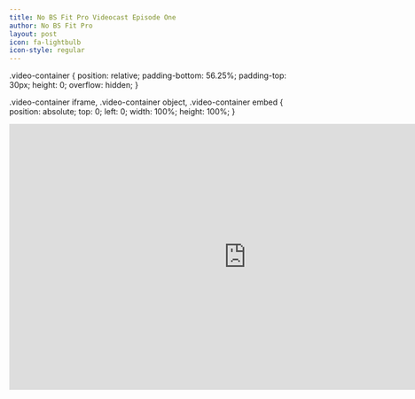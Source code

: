 ```yaml
---
title: No BS Fit Pro Videocast Episode One
author: No BS Fit Pro
layout: post
icon: fa-lightbulb
icon-style: regular
---
```

.video-container {
position: relative;
padding-bottom: 56.25%;
padding-top: 30px; height: 0; overflow: hidden;
}

.video-container iframe,
.video-container object,
.video-container embed {
position: absolute;
top: 0;
left: 0;
width: 100%;
height: 100%;
}

<div class="video-container"><iframe width="853" height="480" src="https://www.youtube.com/embed/cXQTLgQJ17U" frameborder="0" allowfullscreen</iframe></div>
